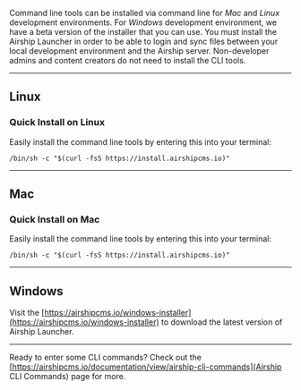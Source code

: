 Command line tools can be installed via command line for _Mac_ and _Linux_ development environments. For _Windows_ development environment, we have a beta version of the installer that you can use. You must install the Airship Launcher in order to be able to login and sync files between your local development environment and the Airship server. Non-developer admins and content creators do not need to install the CLI tools.

---

## Linux 

### Quick Install on Linux
Easily install the command line tools by entering this into your terminal:
```
/bin/sh -c "$(curl -fsS https://install.airshipcms.io)"
```

---

## Mac 

### Quick Install on Mac
Easily install the command line tools by entering this into your terminal:
```
/bin/sh -c "$(curl -fsS https://install.airshipcms.io)"
```

---

## Windows
Visit the [https://airshipcms.io/windows-installer](https://airshipcms.io/windows-installer) to download the latest version of Airship Launcher.

---

Ready to enter some CLI commands? Check out the [https://airshipcms.io/documentation/view/airship-cli-commands](Airship CLI Commands) page for more.
